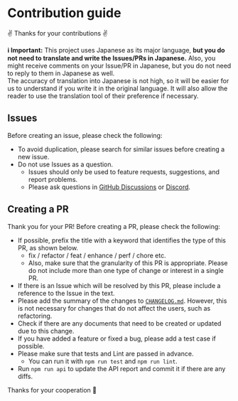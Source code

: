 # Contribution guide
:v: Thanks for your contributions :v:

**ℹ️ Important:** This project uses Japanese as its major language, **but you do not need to translate and write the Issues/PRs in Japanese.**
Also, you might receive comments on your Issue/PR in Japanese, but you do not need to reply to them in Japanese as well.\
The accuracy of translation into Japanese is not high, so it will be easier for us to understand if you write it in the original language.
It will also allow the reader to use the translation tool of their preference if necessary.

## Issues
Before creating an issue, please check the following:
- To avoid duplication, please search for similar issues before creating a new issue.
- Do not use Issues as a question.
	- Issues should only be used to feature requests, suggestions, and report problems.
	- Please ask questions in [GitHub Discussions](https://github.com/misskey-dev/misskey/discussions) or [Discord](https://discord.gg/Wp8gVStHW3).

## Creating a PR
Thank you for your PR! Before creating a PR, please check the following:
- If possible, prefix the title with a keyword that identifies the type of this PR, as shown below.
  - fix / refactor / feat / enhance / perf / chore etc.
  - Also, make sure that the granularity of this PR is appropriate. Please do not include more than one type of change or interest in a single PR.
- If there is an Issue which will be resolved by this PR, please include a reference to the Issue in the text.
- Please add the summary of the changes to [`CHANGELOG.md`](/CHANGELOG.md). However, this is not necessary for changes that do not affect the users, such as refactoring.
- Check if there are any documents that need to be created or updated due to this change.
- If you have added a feature or fixed a bug, please add a test case if possible.
- Please make sure that tests and Lint are passed in advance.
  - You can run it with `npm run test` and `npm run lint`.
- Run `npm run api` to update the API report and commit it if there are any diffs.

Thanks for your cooperation 🤗

